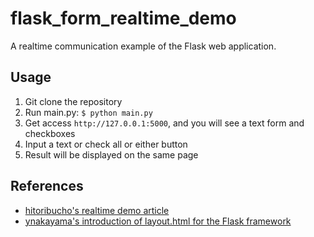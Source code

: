 # flask_form_realtime_demo

A realtime communication example of the Flask web application.

## Usage
1. Git clone the repository
2. Run main.py: `$ python main.py`
3. Get access `http://127.0.0.1:5000`, and you will see a text form and checkboxes
4. Input a text or check all or either button
5. Result will be displayed on the same page

## References

- [hitoribucho's realtime demo article](https://qiita.com/hitoribucho/items/9f5dd087b3d784af6b73)
- [ynakayama's introduction of layout.html for the Flask framework](https://qiita.com/ynakayama/items/2cc0b1d3cf1a2da612e4)